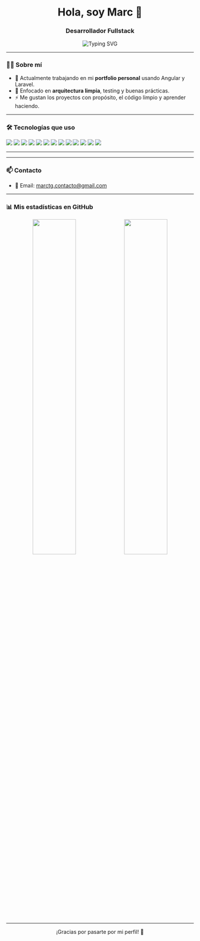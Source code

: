 <h1 align="center">Hola, soy Marc 👋</h1>
<h3 align="center">Desarrollador Fullstack</h3>

<p align="center">
  <img src="https://readme-typing-svg.herokuapp.com?center=true&vCenter=true&lines=Apasionado+por+el+desarrollo+web;Frontend+en+Angular;Backend+con+Laravel;Siempre+aprendiendo+y+creando" alt="Typing SVG" />
</p>

---

### 🧑‍💻 Sobre mí

- 🎯 Actualmente trabajando en mi **portfolio personal** usando Angular y Laravel.
- 🧠 Enfocado en **arquitectura limpia**, testing y buenas prácticas.
- ⚡ Me gustan los proyectos con propósito, el código limpio y aprender haciendo.

---

### 🛠️ Tecnologías que uso

<p>
  <img src="https://img.shields.io/badge/-HTML5-E34F26?style=for-the-badge&logo=html5&logoColor=white" />
  <img src="https://img.shields.io/badge/-CSS3-1572B6?style=for-the-badge&logo=css3&logoColor=white" />
  <img src="https://img.shields.io/badge/-JavaScript-F7DF1E?style=for-the-badge&logo=javascript&logoColor=black" />
  <img src="https://img.shields.io/badge/-TypeScript-3178C6?style=for-the-badge&logo=typescript&logoColor=white" />
  <img src="https://img.shields.io/badge/-Angular-DD0031?style=for-the-badge&logo=angular&logoColor=white" />
  <img src="https://img.shields.io/badge/-Laravel-FF2D20?style=for-the-badge&logo=laravel&logoColor=white" />
  <img src="https://img.shields.io/badge/-PHP-777BB4?style=for-the-badge&logo=php&logoColor=white" />
  <img src="https://img.shields.io/badge/-MySQL-005C84?style=for-the-badge&logo=mysql&logoColor=white" />
  <img src="https://img.shields.io/badge/-TailwindCSS-38B2AC?style=for-the-badge&logo=tailwind-css&logoColor=white" />
  <img src="https://img.shields.io/badge/-Node.js-339933?style=for-the-badge&logo=nodedotjs&logoColor=white" />
  <img src="https://img.shields.io/badge/-Git-F05032?style=for-the-badge&logo=git&logoColor=white" />
  <img src="https://img.shields.io/badge/-Bootstrap-7952B3?style=for-the-badge&logo=bootstrap&logoColor=white" />
  <img src="https://img.shields.io/badge/-Java-007396?style=for-the-badge&logo=java&logoColor=white" />
</p>

---

<!--
### 🚀 Proyectos destacados

| Proyecto | Descripción | Tecnologías |
|---------|-------------|-------------|
| 🧑‍💼 **Portfolio Personal** | Mi web profesional donde muestro mis proyectos y habilidades | Angular · Tailwind · Laravel API | 
| 📦 **Gestor de Productos** | CRUD completo con buscador y paginación | Angular · Laravel · MySQL |
| 📬 **Formulario de contacto** | Guarda y envía mensajes desde el frontend | Angular Reactive Forms · Laravel Mail |

> 👉 Visita mi portfolio: [https://miportfolio.com](https://miportfolio.com)
-->

---

### 📫 Contacto

- 📧 Email: marctg.contacto@gmail.com  

---

### 📊 Mis estadísticas en GitHub

<p align="center">
  <img src="https://github-readme-stats.vercel.app/api?username=marc-tg&show_icons=true&theme=radical" width="48%" />
  <img src="https://github-readme-stats.vercel.app/api/top-langs/?username=marc-tg&layout=compact&theme=radical" width="48%" />
</p>

---

<p align="center">
  ¡Gracias por pasarte por mi perfil! 🙌
</p>
